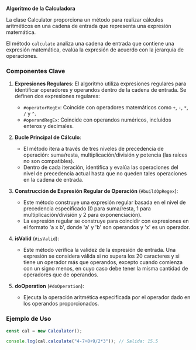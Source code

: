 **Algoritmo de la Calculadora**

La clase Calculator proporciona un método para realizar cálculos aritméticos en una cadena de entrada que representa una expresión matemática.

El método `calculate` analiza una cadena de entrada que contiene una expresión matemática, evalúa la expresión de acuerdo con la jerarquía de operaciones.

### Componentes Clave

1. **Expresiones Regulares**: El algoritmo utiliza expresiones regulares para identificar operadores y operandos dentro de la cadena de entrada. Se definen dos expresiones regulares:

   - `#operatorRegEx`: Coincide con operadores matemáticos como `+`, `-`, `*`, `/` y `^`.
   - `#operandRegEx`: Coincide con operandos numéricos, incluidos enteros y decimales.

2. **Bucle Principal de Cálculo**:

   - El método itera a través de tres niveles de precedencia de operación: suma/resta, multiplicación/división y potencia (las raíces no son compatibles).
   - Dentro de cada iteración, identifica y evalúa las operaciones del nivel de precedencia actual hasta que no queden tales operaciones en la cadena de entrada.

3. **Construcción de Expresión Regular de Operación** (`#buildOpRegex`):

   - Este método construye una expresión regular basada en el nivel de precedencia especificado (0 para suma/resta, 1 para multiplicación/división y 2 para exponenciación).
   - La expresión regular se construye para coincidir con expresiones en el formato 'a x b', donde 'a' y 'b' son operandos y 'x' es un operador.

4. **isValid** (`#isValid`):

   - Este método verifica la validez de la expresión de entrada. Una expresión se considera válida si no supera los 20 caracteres y si tiene un operador más que operandos, excepto cuando comienza con un signo menos, en cuyo caso debe tener la misma cantidad de operadores que de operandos.

5. **doOperation** (`#doOperation`):
   - Ejecuta la operación aritmética especificada por el operador dado en los operandos proporcionados.

### Ejemplo de Uso

```javascript
const cal = new Calculator();

console.log(cal.calculate("4-7+8+9/2*3")); // Salida: 15.5
```
